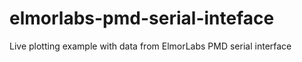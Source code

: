 # elmorlabs-pmd-serial-inteface
Live plotting example with data from ElmorLabs PMD serial interface
